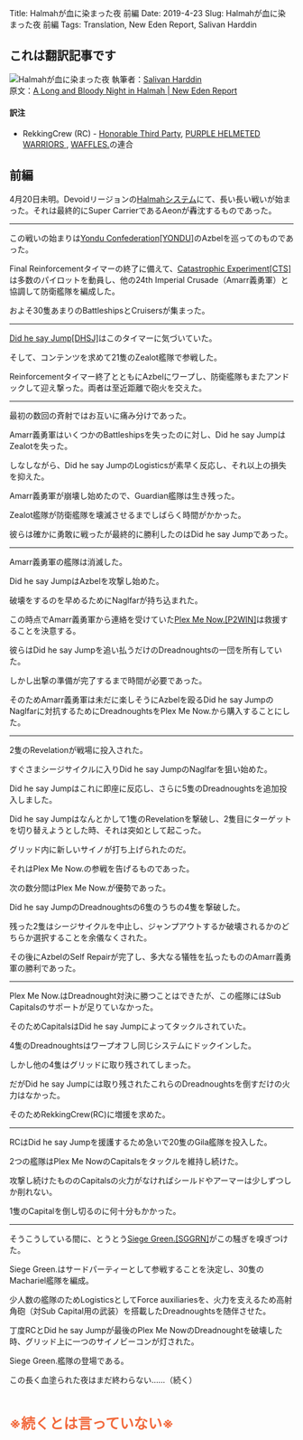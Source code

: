 Title: Halmahが血に染まった夜 前編
Date: 2019-4-23
Slug: Halmahが血に染まった夜 前編
Tags: Translation, New Eden Report, Salivan Harddin

## これは翻訳記事です
![Halmahが血に染まった夜]({static}/images/Halmahが血に染まった夜.jpg)
執筆者：[Salivan Harddin](https://newedenreport.com/author/salivanharddin/)  
原文：[A Long and Bloody Night in Halmah | New Eden Report](https://newedenreport.com/2019/04/22/a-long-and-bloody-night-in-halmah/)

#### 訳注
- RekkingCrew (RC) - [Honorable Third Party](https://zkillboard.com/alliance/99004567/), [PURPLE HELMETED WARRIORS ](https://zkillboard.com/alliance/173714703/), [WAFFLES.](https://zkillboard.com/alliance/99003579/)の連合

## 前編
4月20日未明。Devoidリージョンの[Halmahシステム](http://evemaps.dotlan.net/map/Devoid/Halmah)にて、長い長い戦いが始まった。それは最終的にSuper CarrierであるAeonが轟沈するものであった。

----

この戦いの始まりは[Yondu Confederation[YONDU]](http://evemaps.dotlan.net/alliance/Yondu_Confederation)のAzbelを巡ってのものであった。

Final Reinforcementタイマーの終了に備えて、[Catastrophic Experiment[CTS]](http://evemaps.dotlan.net/alliance/Catastrophic_Experiment)は多数のパイロットを動員し、他の24th Imperial Crusade（Amarr義勇軍）と協調して防衛艦隊を編成した。

およそ30隻あまりのBattleshipsとCruisersが集まった。

----

[Did he say Jump[DHSJ]](http://evemaps.dotlan.net/corp/Did_he_say_Jump)はこのタイマーに気づいていた。


そして、コンテンツを求めて21隻のZealot艦隊で参戦した。

Reinforcementタイマー終了とともにAzbelにワープし、防衛艦隊もまたアンドックして迎え撃った。両者は至近距離で砲火を交えた。

----

最初の数回の斉射ではお互いに痛み分けであった。

Amarr義勇軍はいくつかのBattleshipsを失ったのに対し、Did he say JumpはZealotを失った。

しなしながら、Did he say JumpのLogisticsが素早く反応し、それ以上の損失を抑えた。

Amarr義勇軍が崩壊し始めたので、Guardian艦隊は生き残った。

Zealot艦隊が防衛艦隊を壊滅させるまでしばらく時間がかかった。

彼らは確かに勇敢に戦ったが最終的に勝利したのはDid he say Jumpであった。

----

Amarr義勇軍の艦隊は消滅した。

Did he say JumpはAzbelを攻撃し始めた。

破壊をするのを早めるためにNaglfarが持ち込まれた。

この時点でAmarr義勇軍から連絡を受けていた[Plex Me Now.[P2WIN]](http://evemaps.dotlan.net/alliance/Plex_Me_Now.)は救援することを決意する。

彼らはDid he say Jumpを追い払うだけのDreadnoughtsの一団を所有していた。

しかし出撃の準備が完了するまで時間が必要であった。

そのためAmarr義勇軍は未だに楽しそうにAzbelを殴るDid he say JumpのNaglfarに対抗するためにDreadnoughtsをPlex Me Now.から購入することにした。

----

2隻のRevelationが戦場に投入された。

すぐさまシージサイクルに入りDid he say JumpのNaglfarを狙い始めた。

Did he say Jumpはこれに即座に反応し、さらに5隻のDreadnoughtsを追加投入しました。

Did he say Jumpはなんとかして1隻のRevelationを撃破し、2隻目にターゲットを切り替えようとした時、それは突如として起こった。

グリッド内に新しいサイノが打ち上げられたのだ。

それはPlex Me Now.の参戦を告げるものであった。

次の数分間はPlex Me Now.が優勢であった。

Did he say JumpのDreadnoughtsの6隻のうちの4隻を撃破した。

残った2隻はシージサイクルを中止し、ジャンプアウトするか破壊されるかのどちらか選択することを余儀なくされた。

その後にAzbelのSelf Repairが完了し、多大なる犠牲を払ったもののAmarr義勇軍の勝利であった。

----

Plex Me Now.はDreadnought対決に勝つことはできたが、この艦隊にはSub Capitalsのサポートが足りていなかった。

そのためCapitalsはDid he say Jumpによってタックルされていた。

4隻のDreadnoughtsはワープオフし同じシステムにドックインした。

しかし他の4隻はグリッドに取り残されてしまった。

だがDid he say Jumpには取り残されたこれらのDreadnoughtsを倒すだけの火力はなかった。

そのためRekkingCrew(RC)に増援を求めた。

----

RCはDid he say Jumpを援護するため急いで20隻のGila艦隊を投入した。

2つの艦隊はPlex Me NowのCapitalsをタックルを維持し続けた。

攻撃し続けたもののCapitalsの火力がなければシールドやアーマーは少しずつしか削れない。

1隻のCapitalを倒し切るのに何十分もかかった。

----

そうこうしている間に、とうとう[Siege Green.[SGGRN]](http://evemaps.dotlan.net/alliance/Siege_Green.)がこの騒ぎを嗅ぎつけた。

Siege Green.はサードパーティーとして参戦することを決定し、30隻のMachariel艦隊を編成。

少人数の艦隊のためLogisticsとしてForce auxiliariesを、火力を支えるため高射角砲（対Sub Capital用の武装）を搭載したDreadnoughtsを随伴させた。

丁度RCとDid he say Jumpが最後のPlex Me NowのDreadnoughtを破壊した時、グリッド上に一つのサイノビーコンが灯された。

Siege Green.艦隊の登場である。

この長く血塗られた夜はまだ終わらない……（続く）

<br /><br />
<b style="font-size: 180%; color: #f26a3d">※続くとは言っていない※</b>
<br /><br /><br />
